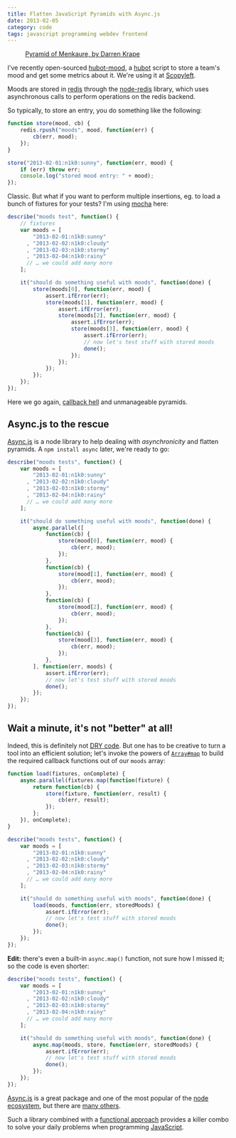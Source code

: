 ```yaml
---
title: Flatten JavaScript Pyramids with Async.js
date: 2013-02-05
category: code
tags: javascript programming webdev frontend
---
```


<figure>
    <img src="/static/code/2013/pyramids.png" alt="">
    <figcaption>
        <a href="https://secure.flickr.com/photos/dkrape/5154684093/">Pyramid of Menkaure, by Darren Krape</a></figcaption>
</figure>

I've recently open-sourced [hubot-mood], a [hubot] script to store a team's mood and get some metrics about it. We're using it at [Scopyleft](http://scopyleft.fr/).

Moods are stored in [redis] through the [node-redis] library, which uses asynchronous calls to perform operations on the redis backend.

So typically, to store an entry, you do something like the following:

```js
function store(mood, cb) {
    redis.rpush("moods", mood, function(err) {
        cb(err, mood);
    });
}

store("2013-02-01:n1k0:sunny", function(err, mood) {
    if (err) throw err;
    console.log("stored mood entry: " + mood);
});
```

Classic. But what if you want to perform multiple insertions, eg. to load a bunch of fixtures for your tests? I'm using [mocha] here:

```js
describe("moods test", function() {
    // fixtures
    var moods = [
        "2013-02-01:n1k0:sunny"
      , "2013-02-02:n1k0:cloudy"
      , "2013-02-03:n1k0:stormy"
      , "2013-02-04:n1k0:rainy"
      // … we could add many more
    ];

    it("should do something useful with moods", function(done) {
        store(moods[0], function(err, mood) {
            assert.ifError(err);
            store(moods[1], function(err, mood) {
                assert.ifError(err);
                store(moods[2], function(err, mood) {
                    assert.ifError(err);
                    store(moods[3], function(err, mood) {
                        assert.ifError(err);
                        // now let's test stuff with stored moods
                        done();
                    });
                });
            });
        });
    });
});
```

Here we go again, [callback hell] and unmanageable pyramids.

## Async.js to the rescue

[Async.js] is a node library to help dealing with *asynchronicity* and flatten pyramids. A `npm install async` later, we're ready to go:

```js
describe("moods tests", function() {
    var moods = [
        "2013-02-01:n1k0:sunny"
      , "2013-02-02:n1k0:cloudy"
      , "2013-02-03:n1k0:stormy"
      , "2013-02-04:n1k0:rainy"
      // … we could add many more
    ];

    it("should do something useful with moods", function(done) {
        async.parallel([
            function(cb) {
                store(mood[0], function(err, mood) {
                    cb(err, mood);
                });
            },
            function(cb) {
                store(mood[1], function(err, mood) {
                    cb(err, mood);
                });
            },
            function(cb) {
                store(mood[2], function(err, mood) {
                    cb(err, mood);
                });
            },
            function(cb) {
                store(mood[3], function(err, mood) {
                    cb(err, mood);
                });
            },
        ], function(err, moods) {
            assert.ifError(err);
            // now let's test stuff with stored moods
            done();
        });
    });
});
```

## Wait a minute, it's not "better" at all!

Indeed, this is definitely not [DRY code]. But one has to be creative to turn a tool into an efficient solution; let's invoke the powers of [`Array#map`](https://developer.mozilla.org/en-US/docs/JavaScript/Reference/Global_Objects/Array/map) to build the required callback functions out of our `moods` array:

```js
function load(fixtures, onComplete) {
    async.parallel(fixtures.map(function(fixture) {
        return function(cb) {
            store(fixture, function(err, result) {
                cb(err, result);
            });
        };
    }), onComplete);
}

describe("moods tests", function() {
    var moods = [
        "2013-02-01:n1k0:sunny"
      , "2013-02-02:n1k0:cloudy"
      , "2013-02-03:n1k0:stormy"
      , "2013-02-04:n1k0:rainy"
      // … we could add many more
    ];

    it("should do something useful with moods", function(done) {
        load(moods, function(err, storedMoods) {
            assert.ifError(err);
            // now let's test stuff with stored moods
            done();
        });
    });
});
```

**Edit:** there's even a built-in `async.map()` function, not sure how I missed it; so the code is even shorter:

```js
describe("moods tests", function() {
    var moods = [
        "2013-02-01:n1k0:sunny"
      , "2013-02-02:n1k0:cloudy"
      , "2013-02-03:n1k0:stormy"
      , "2013-02-04:n1k0:rainy"
      // … we could add many more
    ];

    it("should do something useful with moods", function(done) {
        async.map(moods, store, function(err, storedMoods) {
            assert.ifError(err);
            // now let's test stuff with stored moods
            done();
        });
    });
});
```

[Async.js] is a great package and one of the most popular of the [node ecosystem], but there are [many others](https://npmjs.org/browse/keyword/async).

Such a library combined with a [functional approach](http://cjohansen.no/talks/2012/sdc-functional/) provides a killer combo to solve your daily problems when programming [JavaScript].

[Async.js]: https://github.com/caolan/async
[callback hell]: http://callbackhell.com/
[DRY code]: https://en.wikipedia.org/wiki/Don't_repeat_yourself
[hubot]: http://hubot.github.com/
[hubot-mood]: https://github.com/scopyleft/hubot-mood
[JavaScript]: /code/2013/why_javascript/
[mocha]: http://visionmedia.github.com/mocha/
[node-redis]: https://github.com/mranney/node_redis
[node]: http://nodejs.org/
[node ecosystem]: http://npmjs.org/
[redis]: http://redis.io/

